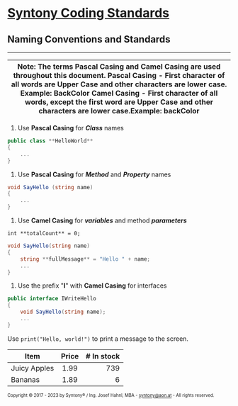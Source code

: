 # [Syntony Coding Standards](README.CodingStandards.md)


## Naming Conventions and Standards<a name="NamingComventions"/>
-----------

| Note: The terms Pascal Casing and Camel Casing are used throughout this document. **Pascal Casing** - First character of all words are Upper Case and other characters are lower case. Example: BackColor **Camel Casing -** First character of all words, except the first word are Upper Case and other characters are lower case.Example: backColor |
| --- |

1. Use **Pascal Casing** for ***Class*** names
```csharp
public class **HelloWorld**
{
    ...
}
```
1. Use **Pascal Casing** for ***Method*** and ***Property*** names
```csharp
void SayHello (string name)
{
    ...
}
```
1. Use **Camel Casing** for ***variables*** and method ***parameters***
```
int **totalCount** = 0;
```
```csharp
void SayHello(string name)
{
    string **fullMessage** = "Hello " + name;
    ...
}
```

1. Use the prefix "**I**" with **Camel Casing** for interfaces
```csharp
public interface IWriteHello
{
    void SayHello(string name);
    ...
}
```

Use `print("Hello, world!")` to print a message to the screen.

<div style="margin-left: auto;
            margin-right: auto;
            width: auto">

| Item         | Price | # In stock |
|--------------|:-----:|-----------:|
| Juicy Apples |  1.99 |        739 |
| Bananas      |  1.89 |          6 |

</div>

<sub><sub>Copyright &copy; 2017 - 2023 by Syntony&reg; / Ing. Josef Hahnl, MBA - syntony@aon.at - All rights reserved.</sub></sub>
